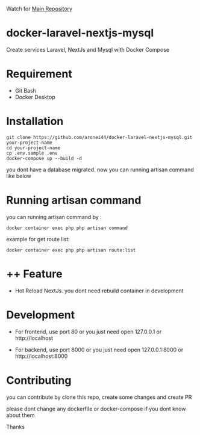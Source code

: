 Watch for [Main Repository](https://github.com/aronei44/docker-laravel-nextjs-mysql)

# docker-laravel-nextjs-mysql
Create services Laravel, NextJs and Mysql with Docker Compose

# Requirement

- Git Bash
- Docker Desktop

# Installation

```
git clone https://github.com/aronei44/docker-laravel-nextjs-mysql.git your-project-name
cd your-project-name
cp .env.sample .env
docker-compose up --build -d
```

you dont have a database migrated. now you can running artisan command like below

# Running artisan command

you can running artisan command by :

```
docker container exec php php artisan command
```

example for get route list:

```
docker container exec php php artisan route:list
```

# ++ Feature

- Hot Reload NextJs. you dont need rebuild container in development

# Development

- For frontend, use port 80 or you just need open 127.0.0.1 or http://localhost

- For backend, use port 8000 or you just need open 127.0.0.1:8000 or http://localhost:8000



# Contributing

you can contribute by clone this repo, create some changes and create PR

please dont change any dockerfile or docker-compose if you dont know about them

Thanks
